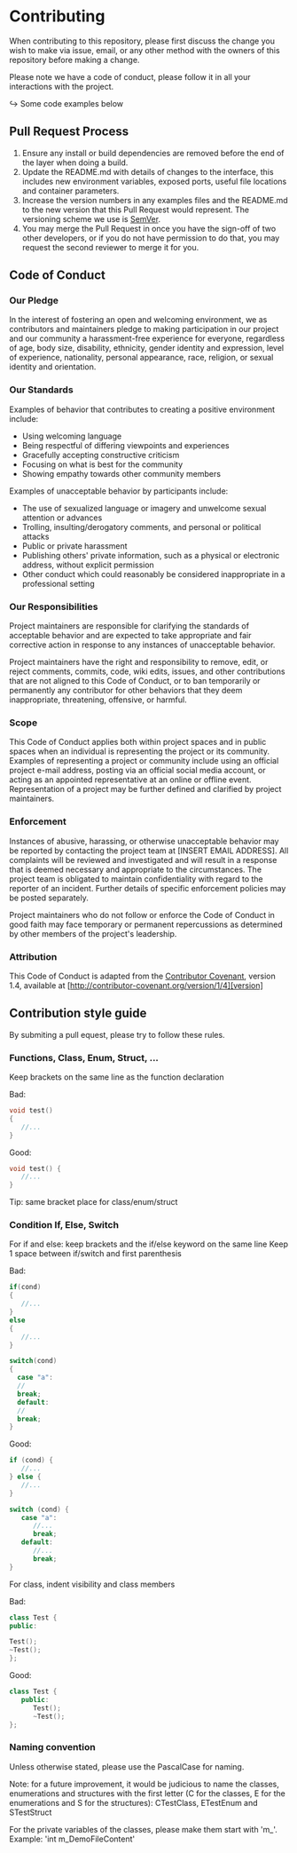 # Contributing

When contributing to this repository, please first discuss the change you wish to make via issue,
email, or any other method with the owners of this repository before making a change. 

Please note we have a code of conduct, please follow it in all your interactions with the project.

↪ Some code examples below

## Pull Request Process

1. Ensure any install or build dependencies are removed before the end of the layer when doing a 
   build.
2. Update the README.md with details of changes to the interface, this includes new environment 
   variables, exposed ports, useful file locations and container parameters.
3. Increase the version numbers in any examples files and the README.md to the new version that this
   Pull Request would represent. The versioning scheme we use is [SemVer](http://semver.org/).
4. You may merge the Pull Request in once you have the sign-off of two other developers, or if you 
   do not have permission to do that, you may request the second reviewer to merge it for you.

## Code of Conduct

### Our Pledge

In the interest of fostering an open and welcoming environment, we as
contributors and maintainers pledge to making participation in our project and
our community a harassment-free experience for everyone, regardless of age, body
size, disability, ethnicity, gender identity and expression, level of experience,
nationality, personal appearance, race, religion, or sexual identity and
orientation.

### Our Standards

Examples of behavior that contributes to creating a positive environment
include:

* Using welcoming language
* Being respectful of differing viewpoints and experiences
* Gracefully accepting constructive criticism
* Focusing on what is best for the community
* Showing empathy towards other community members

Examples of unacceptable behavior by participants include:

* The use of sexualized language or imagery and unwelcome sexual attention or
advances
* Trolling, insulting/derogatory comments, and personal or political attacks
* Public or private harassment
* Publishing others' private information, such as a physical or electronic
  address, without explicit permission
* Other conduct which could reasonably be considered inappropriate in a
  professional setting

### Our Responsibilities

Project maintainers are responsible for clarifying the standards of acceptable
behavior and are expected to take appropriate and fair corrective action in
response to any instances of unacceptable behavior.

Project maintainers have the right and responsibility to remove, edit, or
reject comments, commits, code, wiki edits, issues, and other contributions
that are not aligned to this Code of Conduct, or to ban temporarily or
permanently any contributor for other behaviors that they deem inappropriate,
threatening, offensive, or harmful.

### Scope

This Code of Conduct applies both within project spaces and in public spaces
when an individual is representing the project or its community. Examples of
representing a project or community include using an official project e-mail
address, posting via an official social media account, or acting as an appointed
representative at an online or offline event. Representation of a project may be
further defined and clarified by project maintainers.

### Enforcement

Instances of abusive, harassing, or otherwise unacceptable behavior may be
reported by contacting the project team at [INSERT EMAIL ADDRESS]. All
complaints will be reviewed and investigated and will result in a response that
is deemed necessary and appropriate to the circumstances. The project team is
obligated to maintain confidentiality with regard to the reporter of an incident.
Further details of specific enforcement policies may be posted separately.

Project maintainers who do not follow or enforce the Code of Conduct in good
faith may face temporary or permanent repercussions as determined by other
members of the project's leadership.

### Attribution

This Code of Conduct is adapted from the [Contributor Covenant][homepage], version 1.4,
available at [http://contributor-covenant.org/version/1/4][version]

## Contribution style guide
By submiting a pull equest, please try to follow these rules.


### Functions, Class, Enum, Struct, ...

Keep brackets on the same line as the function declaration

Bad:
```c++
void test()
{
   //...
}
```

Good:
```c++
void test() {
   //...
}
```

Tip: same bracket place for class/enum/struct

### Condition If, Else, Switch

For if and else: keep brackets and the if/else keyword on the same line
Keep 1 space between if/switch and first parenthesis

Bad:
```c++
if(cond)
{
   //...
}
else
{
   //...
}
```

```c++
switch(cond)
{
  case "a":
  //
  break;
  default:
  //
  break;
}
```

Good:
```c++
if (cond) {
   //...
} else {
   //...
}
```
```c++
switch (cond) {
   case "a":
      //...
      break;
   default:
      //...
      break;
}
```

For class, indent visibility and class members

Bad:
```c++
class Test {
public:

Test();
~Test();
};
```

Good:
```c++
class Test {
   public:
      Test();
      ~Test();
};
```

### Naming convention

Unless otherwise stated, please use the PascalCase for naming.

Note: for a future improvement, it would be judicious to name the classes, enumerations and structures with the first letter (C for the classes, E for the enumerations and S for the structures): CTestClass, ETestEnum and STestStruct

For the private variables of the classes, please make them start with 'm_'.
Example: 'int m_DemoFileContent'

[homepage]: http://contributor-covenant.org
[version]: http://contributor-covenant.org/version/1/4/
